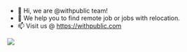- 👋 Hi, we are @withpublic team!
- 💞️ We help you to find remote job or jobs with relocation.
- 📫 Visit us @ https://withpublic.com
<a href="https://github.com/anuraghazra/anuraghazra.github.io">
<img align="center" src="https://omnipost.biz/api/posts/?accountName=nnurmano&type=products"/>
 </a>

<!---
withpublic/withpublic is a ✨ special ✨ repository because its `README.md` (this file) appears on your GitHub profile.
You can click the Preview link to take a look at your changes.
--->
